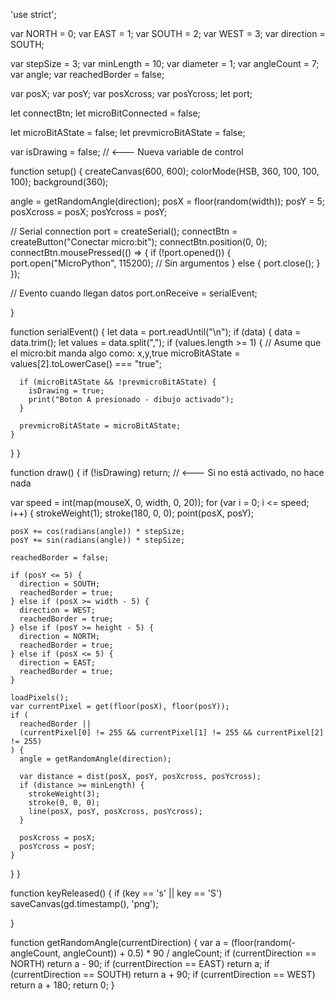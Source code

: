 'use strict';

var NORTH = 0;
var EAST = 1;
var SOUTH = 2;
var WEST = 3;
var direction = SOUTH;

var stepSize = 3;
var minLength = 10;
var diameter = 1;
var angleCount = 7;
var angle;
var reachedBorder = false;

var posX;
var posY;
var posXcross;
var posYcross;
let port;

let connectBtn;
let microBitConnected = false;

let microBitAState = false;
let prevmicroBitAState = false;



var isDrawing = false; // <--- Nueva variable de control

function setup() {
  createCanvas(600, 600);
  colorMode(HSB, 360, 100, 100, 100);
  background(360);

  angle = getRandomAngle(direction);
  posX = floor(random(width));
  posY = 5;
  posXcross = posX;
  posYcross = posY;

  // Serial connection
  port = createSerial();
  connectBtn = createButton("Conectar micro:bit");
  connectBtn.position(0, 0);
  connectBtn.mousePressed(() => {
    if (!port.opened()) {
      port.open("MicroPython", 115200); // Sin argumentos
    } else {
      port.close();
    }
  });

  // Evento cuando llegan datos
  port.onReceive = serialEvent;

}

function serialEvent() {
  let data = port.readUntil("\n");
  if (data) {
    data = data.trim();
    let values = data.split(",");
    if (values.length >= 1) {
      // Asume que el micro:bit manda algo como: x,y,true
      microBitAState = values[2].toLowerCase() === "true";

      if (microBitAState && !prevmicroBitAState) {
        isDrawing = true;
        print("Boton A presionado - dibujo activado");
      }

      prevmicroBitAState = microBitAState;
    }
  }
}

function draw() {
  if (!isDrawing) return; // <--- Si no está activado, no hace nada

  var speed = int(map(mouseX, 0, width, 0, 20));
  for (var i = 0; i <= speed; i++) {
    strokeWeight(1);
    stroke(180, 0, 0);
    point(posX, posY);

    posX += cos(radians(angle)) * stepSize;
    posY += sin(radians(angle)) * stepSize;

    reachedBorder = false;

    if (posY <= 5) {
      direction = SOUTH;
      reachedBorder = true;
    } else if (posX >= width - 5) {
      direction = WEST;
      reachedBorder = true;
    } else if (posY >= height - 5) {
      direction = NORTH;
      reachedBorder = true;
    } else if (posX <= 5) {
      direction = EAST;
      reachedBorder = true;
    }

    loadPixels();
    var currentPixel = get(floor(posX), floor(posY));
    if (
      reachedBorder ||
      (currentPixel[0] != 255 && currentPixel[1] != 255 && currentPixel[2] != 255)
    ) {
      angle = getRandomAngle(direction);

      var distance = dist(posX, posY, posXcross, posYcross);
      if (distance >= minLength) {
        strokeWeight(3);
        stroke(0, 0, 0);
        line(posX, posY, posXcross, posYcross);
      }

      posXcross = posX;
      posYcross = posY;
    }
  }
}


function keyReleased() {
  if (key == 's' || key == 'S') saveCanvas(gd.timestamp(), 'png');
  
}

function getRandomAngle(currentDirection) {
  var a = (floor(random(-angleCount, angleCount)) + 0.5) * 90 / angleCount;
  if (currentDirection == NORTH) return a - 90;
  if (currentDirection == EAST) return a;
  if (currentDirection == SOUTH) return a + 90;
  if (currentDirection == WEST) return a + 180;
  return 0;
}

